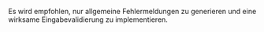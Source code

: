 Es wird empfohlen, nur allgemeine Fehlermeldungen zu generieren und eine wirksame Eingabevalidierung zu implementieren.
